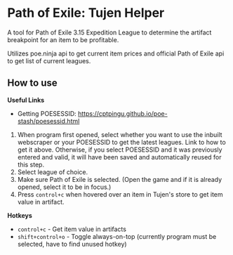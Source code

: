 # Path of Exile: Tujen Helper
A tool for Path of Exile 3.15 Expedition League to determine the artifact breakpoint for an item to be profitable.

Utilizes poe.ninja api to get current item prices and official Path of Exile api to get list of current leagues.

## How to use
**Useful Links**
- Getting POESESSID: https://cptpingu.github.io/poe-stash/poesessid.html
1) When program first opened, select whether you want to use the inbuilt webscraper or your POESESSID to get the latest leagues. Link to how to get it above. Otherwise, if you select POESESSID  and it was previously 
entered and valid, it will have been saved and automatically reused for this step. 
2) Select league of choice.
3) Make sure Path of Exile is selected. (Open the game and if it is already opened, select it to be in focus.)
4) Press ```control+c``` when hovered over an item in Tujen's store to get item value in artifact.

**Hotkeys**
- ```control+c``` - Get item value in artifacts
- ```shift+control+o``` - Toggle always-on-top (currently program must be selected, have to find unused hotkey)

